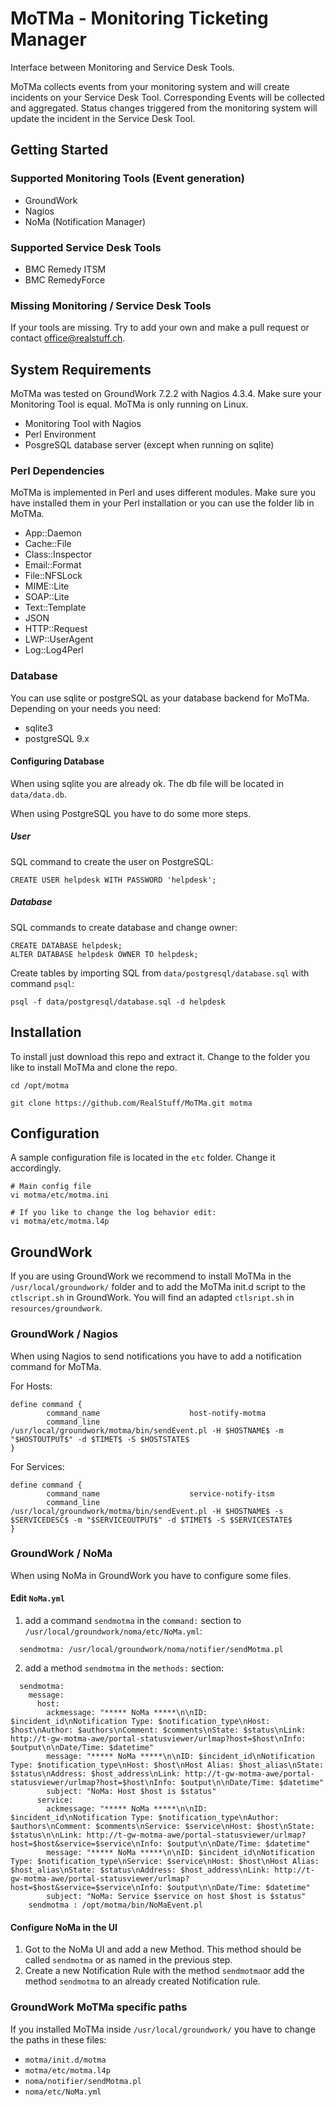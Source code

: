 # MoTMa - Monitoring Ticketing Manager

Interface between Monitoring and Service Desk Tools.

MoTMa collects events from your monitoring system and will create incidents on your Service Desk Tool. Corresponding Events will be collected and aggregated. Status changes triggered from the monitoring system will update the incident in the Service Desk Tool.

## Getting Started

### Supported Monitoring Tools (Event generation)

* GroundWork
* Nagios
* NoMa (Notification Manager)

### Supported Service Desk Tools

* BMC Remedy ITSM
* BMC RemedyForce

### Missing Monitoring / Service Desk Tools

If your tools are missing. Try to add your own and make a pull request or contact office@realstuff.ch.

## System Requirements

MoTMa was tested on GroundWork 7.2.2 with Nagios 4.3.4. Make sure your Monitoring Tool is equal. MoTMa is only running on Linux.
* Monitoring Tool with Nagios
* Perl Environment
* PosgreSQL database server (except when running on sqlite)

### Perl Dependencies

MoTMa is implemented in Perl and uses different modules. Make sure you have installed them in your Perl installation or you can use the folder lib in MoTMa.
* App::Daemon
* Cache::File
* Class::Inspector
* Email::Format
* File::NFSLock
* MIME::Lite
* SOAP::Lite
* Text::Template
* JSON
* HTTP::Request
* LWP::UserAgent
* Log::Log4Perl

### Database

You can use sqlite or postgreSQL as your database backend for MoTMa. Depending on your needs you need:
* sqlite3
* postgreSQL 9.x


#### Configuring Database

When using sqlite you are already ok. The db file will be located in `data/data.db`.

When using PostgreSQL you have to do some more steps.

##### User

SQL command to create the user on PostgreSQL:

```
CREATE USER helpdesk WITH PASSWORD 'helpdesk';
```

##### Database

SQL commands to create database and change owner:

```
CREATE DATABASE helpdesk;
ALTER DATABASE helpdesk OWNER TO helpdesk;
```

Create tables by importing SQL from `data/postgresql/database.sql` with command `psql`:

```
psql -f data/postgresql/database.sql -d helpdesk
```

## Installation

To install just download this repo and extract it. Change to the folder you like to install MoTMa and clone the repo.

```
cd /opt/motma

git clone https://github.com/RealStuff/MoTMa.git motma
```

## Configuration

A sample configuration file is located in the `etc` folder. Change it accordingly. 

```
# Main config file
vi motma/etc/motma.ini

# If you like to change the log behavior edit:
vi motma/etc/motma.l4p
```
## GroundWork

If you are using GroundWork we recommend to install MoTMa in the `/usr/local/groundwork/` folder and to add the MoTMa init.d script to the `ctlscript.sh` in GroundWork. You will find an adapted `ctlsript.sh` in `resources/groundwork`.

### GroundWork / Nagios

When using Nagios to send notifications you have to add a notification command for MoTMa.

For Hosts:

```
define command {
        command_name                    host-notify-motma
        command_line                    /usr/local/groundwork/motma/bin/sendEvent.pl -H $HOSTNAME$ -m "$HOSTOUTPUT$" -d $TIMET$ -S $HOSTSTATE$
}
```

For Services:

```
define command {
        command_name                    service-notify-itsm
        command_line                    /usr/local/groundwork/motma/bin/sendEvent.pl -H $HOSTNAME$ -s $SERVICEDESC$ -m "$SERVICEOUTPUT$" -d $TIMET$ -S $SERVICESTATE$
}
```

### GroundWork / NoMa

When using NoMa in GroundWork you have to configure some files.

#### Edit `NoMa.yml`

1. add a command `sendmotma` in the `command:` section to `/usr/local/groundwork/noma/etc/NoMa.yml`:

```
  sendmotma: /usr/local/groundwork/noma/notifier/sendMotma.pl
```

2. add a method `sendmotma` in the `methods:` section:

```
  sendmotma:
    message:
      host:
        ackmessage: "***** NoMa *****\n\nID: $incident_id\nNotification Type: $notification_type\nHost: $host\nAuthor: $authors\nComment: $comments\nState: $status\nLink: http://t-gw-motma-awe/portal-statusviewer/urlmap?host=$host\nInfo: $output\n\nDate/Time: $datetime"
        message: "***** NoMa *****\n\nID: $incident_id\nNotification Type: $notification_type\nHost: $host\nHost Alias: $host_alias\nState: $status\nAddress: $host_address\nLink: http://t-gw-motma-awe/portal-statusviewer/urlmap?host=$host\nInfo: $output\n\nDate/Time: $datetime"
        subject: "NoMa: Host $host is $status"
      service:
        ackmessage: "***** NoMa *****\n\nID: $incident_id\nNotification Type: $notification_type\nAuthor: $authors\nComment: $comments\nService: $service\nHost: $host\nState: $status\n\nLink: http://t-gw-motma-awe/portal-statusviewer/urlmap?host=$host&service=$service\nInfo: $output\n\nDate/Time: $datetime"
        message: "***** NoMa *****\n\nID: $incident_id\nNotification Type: $notification_type\nService: $service\nHost: $host\nHost Alias: $host_alias\nState: $status\nAddress: $host_address\nLink: http://t-gw-motma-awe/portal-statusviewer/urlmap?host=$host&service=$service\nInfo: $output\n\nDate/Time: $datetime"
        subject: "NoMa: Service $service on host $host is $status"
    sendmotma : /opt/motma/bin/NoMaEvent.pl
```

#### Configure NoMa in the UI

1. Got to the NoMa UI and add a new Method. This method should be called `sendmotma` or as named in the previous step.
2. Create a new Notification Rule with the method `sendmotma`or add the method `sendmotma` to an already created Notification rule.

### GroundWork MoTMa specific paths

If you installed MoTMa inside `/usr/local/groundwork/` you have to change the paths in these files:

- `motma/init.d/motma`
- `motma/etc/motma.l4p`
- `noma/notifier/sendMotma.pl`
- `noma/etc/NoMa.yml`

